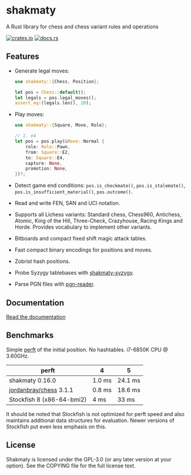 # shakmaty

A Rust library for chess and chess variant rules and operations

[![crates.io](https://img.shields.io/crates/v/shakmaty.svg)](https://crates.io/crates/shakmaty)
[![docs.rs](https://docs.rs/shakmaty/badge.svg)](https://docs.rs/shakmaty)

## Features

- Generate legal moves:

  ```rust
  use shakmaty::{Chess, Position};

  let pos = Chess::default();
  let legals = pos.legal_moves();
  assert_eq!(legals.len(), 20);
  ```

- Play moves:

  ```rust
  use shakmaty::{Square, Move, Role};

  // 1. e4
  let pos = pos.play(&Move::Normal {
      role: Role::Pawn,
      from: Square::E2,
      to: Square::E4,
      capture: None,
      promotion: None,
  })?;
  ```

- Detect game end conditions: `pos.is_checkmate()`, `pos.is_stalemate()`,
  `pos.is_insufficient_material()`, `pos.outcome()`.

- Read and write FEN, SAN and UCI notation.

- Supports all Lichess variants: Standard chess, Chess960, Antichess, Atomic,
  King of the Hill, Three-Check, Crazyhouse, Racing Kings and Horde. Provides
  vocabulary to implement other variants.

- Bitboards and compact fixed shift magic attack tables.

- Fast compact binary encodings for positions and moves.

- Zobrist hash positions.

- Probe Syzygy tablebases with [shakmaty-syzygy](https://crates.io/crates/shakmaty-syzygy).

- Parse PGN files with [pgn-reader](https://crates.io/crates/pgn-reader).

## Documentation

[Read the documentation](https://docs.rs/shakmaty)

## Benchmarks

Simple [perft](https://www.chessprogramming.org/Perft) of the initial
position. No hashtables. i7-6850K CPU @ 3.60GHz.

| perft                                                    | 4      | 5       |
| -------------------------------------------------------- | ------ | ------- |
| shakmaty 0.16.0                                          | 1.0 ms | 24.1 ms |
| [jordanbray/chess](https://crates.io/crates/chess) 3.1.1 | 0.8 ms | 18.6 ms |
| Stockfish 8 (x86-64-bmi2)                                | 4 ms   | 33 ms   |

It should be noted that Stockfish is not optimized for perft speed and also
maintains additional data structures for evaluation. Newer versions of
Stockfish put even less emphasis on this.

## License

Shakmaty is licensed under the GPL-3.0 (or any later version at your option).
See the COPYING file for the full license text.
